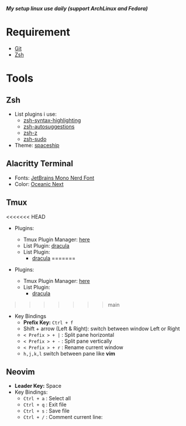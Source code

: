 **_My setup linux use daily (support ArchLinux and Fedora)_**

# Requirement

- [Git](https://github.com/git/git) <br/>
- [Zsh](https://www.zsh.org/)

# Tools

## Zsh

- List plugins i use:
  - [zsh-syntax-highlighting](https://github.com/zsh-users/zsh-syntax-highlighting)
  - [zsh-autosuggestions](https://github.com/zsh-users/zsh-autosuggestions)
  - [zsh-z](https://github.com/agkozak/zsh-z)
  - [zsh-sudo](https://github.com/ohmyzsh/ohmyzsh/tree/master/plugins/sudo)
- Theme: [spaceship](https://github.com/spaceship-prompt/spaceship-prompt)

## Alacritty Terminal

- Fonts: [JetBrains Mono Nerd Font](https://github.com/mngnt/dotfiles/tree/main/fonts)
- Color: [Oceanic Next](https://github.com/eendroroy/alacritty-theme/blob/master/themes/oceanic_next.yaml)

## Tmux
<<<<<<< HEAD
- Plugins: 
  + Tmux Plugin Manager: [here](https://github.com/tmux-plugins/tpm)
  + List Plugin: [dracula](https://draculatheme.com/tmux)
  + List Plugin: 
    * [dracula](https://draculatheme.com/tmux)
=======

- Plugins:

  - Tmux Plugin Manager: [here](https://github.com/tmux-plugins/tpm)
  - List Plugin:
    - [dracula](https://draculatheme.com/tmux)
>>>>>>> main

- Key Bindings
  - **Prefix Key:** `Ctrl + f`
  - Shift + arrow (Left & Right): switch between window Left or Right
  - `< Prefix > + |` : Split pane horizontal
  - `< Prefix > + -` : Split pane vertically
  - `< Prefix > + r` : Rename current window
  - `h,j,k,l` switch between pane like **vim**

## Neovim

- **Leader Key:** Space
- Key Bindings:
  - `Ctrl + a` : Select all
  - `Ctrl + q` : Exit file
  - `Ctrl + s` : Save file
  - `Ctrl + /` : Comment current line:
